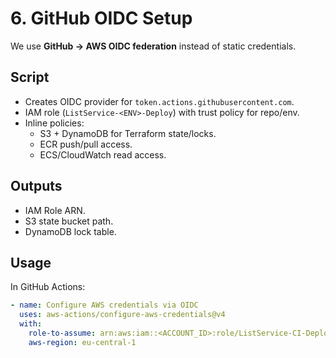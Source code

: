 # 6. GitHub OIDC Setup

We use **GitHub → AWS OIDC federation** instead of static credentials.

## Script
- Creates OIDC provider for `token.actions.githubusercontent.com`.
- IAM role (`ListService-<ENV>-Deploy`) with trust policy for repo/env.
- Inline policies:
  - S3 + DynamoDB for Terraform state/locks.
  - ECR push/pull access.
  - ECS/CloudWatch read access.

## Outputs
- IAM Role ARN.
- S3 state bucket path.
- DynamoDB lock table.

## Usage
In GitHub Actions:

```yaml
- name: Configure AWS credentials via OIDC
  uses: aws-actions/configure-aws-credentials@v4
  with:
    role-to-assume: arn:aws:iam::<ACCOUNT_ID>:role/ListService-CI-Deploy
    aws-region: eu-central-1
